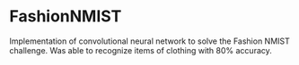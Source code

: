 # FashionNMIST
Implementation of convolutional neural network to solve the Fashion NMIST challenge. Was able to recognize items of clothing with 80% accuracy.
